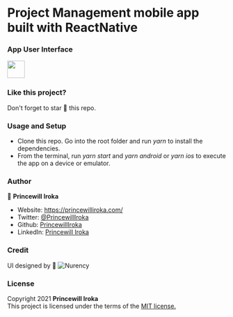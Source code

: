 # Project Management mobile app built with ReactNative


### App User Interface

<img src="https://i.imgur.com/ZXZ9LRv.gif" width="40" height="40" />

### Like this project?
Don't forget to star :star2: this repo.

### Usage and Setup
- Clone this repo. Go into the root folder and run *yarn* to install the dependencies.
- From the terminal, run *yarn start* and *yarn android* or *yarn ios* to execute the app on a device or emulator.

### Author

👤 **Princewill Iroka**

- Website: https://princewilliroka.com/
- Twitter: [@PrincewillIroka](https://twitter.com/PrincewillIroka)
- Github: [PrincewillIroka](https://github.com/PrincewillIroka)
- LinkedIn: [Princewill Iroka](https://www.linkedin.com/in/princewill-iroka/)

### Credit
UI designed by 👤 ![Nurency](https://dribbble.com/shots/15225935-Task-Management-App)

### License
Copyright 2021 **Princewill Iroka** \
This project is licensed under the terms of the [MIT license.](https://github.com/PrincewillIroka/gmail_clone/blob/main/LICENSE)

